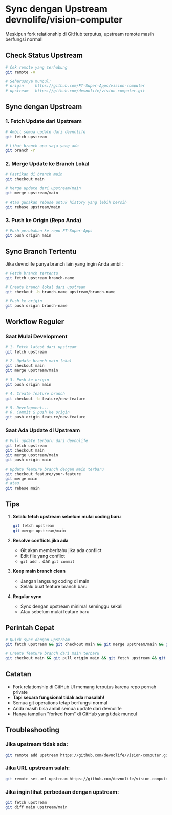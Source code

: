 # Sync dengan Upstream devnolife/vision-computer

Meskipun fork relationship di GitHub terputus, upstream remote masih berfungsi normal!

## Check Status Upstream

```bash
# Cek remote yang terhubung
git remote -v

# Seharusnya muncul:
# origin     https://github.com/FT-Super-Apps/vision-computer
# upstream   https://github.com/devnolife/vision-computer.git
```

## Sync dengan Upstream

### 1. Fetch Update dari Upstream

```bash
# Ambil semua update dari devnolife
git fetch upstream

# Lihat branch apa saja yang ada
git branch -r
```

### 2. Merge Update ke Branch Lokal

```bash
# Pastikan di branch main
git checkout main

# Merge update dari upstream/main
git merge upstream/main

# Atau gunakan rebase untuk history yang lebih bersih
git rebase upstream/main
```

### 3. Push ke Origin (Repo Anda)

```bash
# Push perubahan ke repo FT-Super-Apps
git push origin main
```

## Sync Branch Tertentu

Jika devnolife punya branch lain yang ingin Anda ambil:

```bash
# Fetch branch tertentu
git fetch upstream branch-name

# Create branch lokal dari upstream
git checkout -b branch-name upstream/branch-name

# Push ke origin
git push origin branch-name
```

## Workflow Reguler

### Saat Mulai Development

```bash
# 1. Fetch latest dari upstream
git fetch upstream

# 2. Update branch main lokal
git checkout main
git merge upstream/main

# 3. Push ke origin
git push origin main

# 4. Create feature branch
git checkout -b feature/new-feature

# 5. Development...
# 6. Commit & push ke origin
git push origin feature/new-feature
```

### Saat Ada Update di Upstream

```bash
# Pull update terbaru dari devnolife
git fetch upstream
git checkout main
git merge upstream/main
git push origin main

# Update feature branch dengan main terbaru
git checkout feature/your-feature
git merge main
# atau
git rebase main
```

## Tips

1. **Selalu fetch upstream sebelum mulai coding baru**
   ```bash
   git fetch upstream
   git merge upstream/main
   ```

2. **Resolve conflicts jika ada**
   - Git akan memberitahu jika ada conflict
   - Edit file yang conflict
   - `git add .` dan `git commit`

3. **Keep main branch clean**
   - Jangan langsung coding di main
   - Selalu buat feature branch baru

4. **Regular sync**
   - Sync dengan upstream minimal seminggu sekali
   - Atau sebelum mulai feature baru

## Perintah Cepat

```bash
# Quick sync dengan upstream
git fetch upstream && git checkout main && git merge upstream/main && git push origin main

# Create feature branch dari main terbaru
git checkout main && git pull origin main && git fetch upstream && git merge upstream/main && git checkout -b feature/nama-feature
```

## Catatan

- Fork relationship di GitHub UI memang terputus karena repo pernah private
- **Tapi secara fungsional tidak ada masalah!**
- Semua git operations tetap berfungsi normal
- Anda masih bisa ambil semua update dari devnolife
- Hanya tampilan "forked from" di GitHub yang tidak muncul

## Troubleshooting

### Jika upstream tidak ada:
```bash
git remote add upstream https://github.com/devnolife/vision-computer.git
```

### Jika URL upstream salah:
```bash
git remote set-url upstream https://github.com/devnolife/vision-computer.git
```

### Jika ingin lihat perbedaan dengan upstream:
```bash
git fetch upstream
git diff main upstream/main
```
